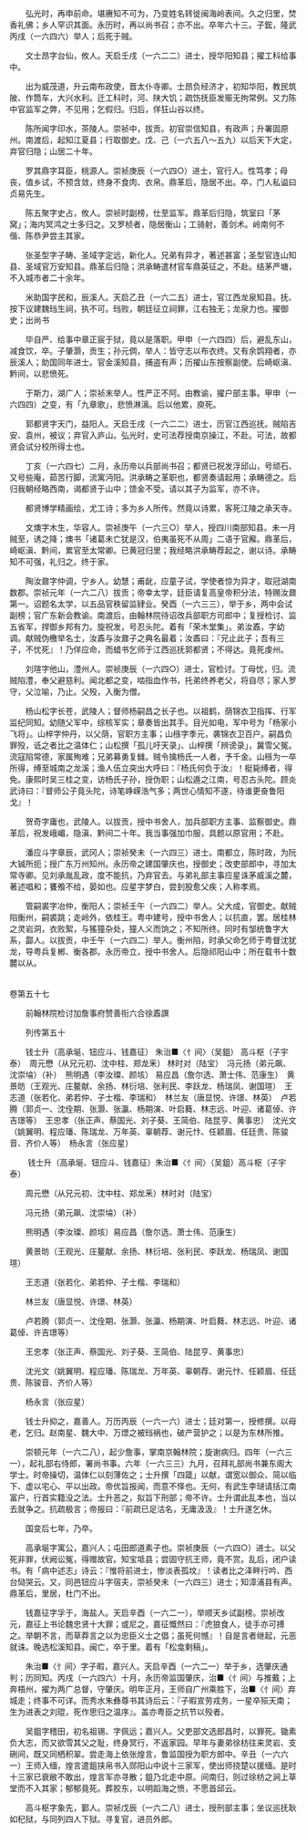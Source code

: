 <!-- { "loadSidebar": true } -->
　　弘光时，再申前命。堪赓知不可为，乃变姓名转徙闽海岭表间。久之归里，焚香礼佛；乡人罕识其面。永历时，再以尚书召；亦不出。卒年六十三。子鋐，隆武丙戌（一六四六）举人；后死于贼。

　　文士昂字台仙，攸人。天启壬戌（一六二二）进士，授华阳知县；擢工科给事中。

　　出为威茂道，升云南布政使，晋太仆寺卿。士昂负经济才，初知华阳，教民筑陂、作筒车，大兴水利。迁工科时，河、陕大饥；疏饬抚臣发赈无拘常例。又力陈中官监军之弊，不见用；乞假归。归后，佯狂山谷以终。

　　陈所闻字印水，茶陵人。崇祯中，拔贡。初官崇信知县，有政声；升署固原州。南渡后，起知江夏县；行取御史。戊、己（一六五八～五九）以后天下大定，弃官归隐；山居二十年。

　　罗其鼎字耳臣，桃源人。崇祯庚辰（一六四○）进士，官行人。性笃孝；母丧，值乡试，不预含敛，终身不食肉、衣帛。鼎革后，隐居不出。卒，门人私谥曰贞易先生。

　　陈五聚字史占，攸人。崇祯时副榜，仕至监军。鼎革后归隐，筑室曰「茅窝」；海内冥鸿之士多归之。又罗桢者，隐居衡山；工骑射，善剑术。岭南何不偕、陈恭尹尝主其家。

　　张圣型字子畴、圣域字定远，新化人。兄弟有异才，著述甚富；圣型官连山知县、圣域官万安知县。鼎革后归隐；洪承畴遣材官车鼎英征之，不赴。结茅严塘，不入城市者二十余年。

　　米助国字民和，辰溪人。天启乙丑（一六二五）进士，官江西龙泉知县。抚、按下议建魏珰生祠，执不可。珰败，朝廷征立祠罪，江右独无；龙泉力也。擢御史；出尚书

　　毕自严、给事中章正宸于狱，竟以是落职。甲申（一六四四）后，避乱东山，减食饮，卒。子肇灏，贡生；孙元倜，举人：皆守志以布衣终。又有余鹍翔者，亦辰溪人；助国同年进士。官金溪知县，捕盗有声；历擢山东按察副使。后崎岖滇、黔间，以悲愤死。

　　于斯力，湖广人；崇祯末举人。性严正不阿。由教谕，擢户部主事。甲申（一六四四）之变，有「九章歌」，悲愤淋漓。后以他累，庾死。

　　郭都贤字天门，益阳人。天启壬戌（一六二二）进士，历官江西巡抚。贼陷吉安、袁州，被议；弃官入庐山。弘光时，史可法荐授南京操江，不赴。可法，故都贤会试分校所得士也。

　　丁亥（一六四七）二月，永历帝以兵部尚书召；都贤已祝发浮邱山，号顽石、又号些庵，茹苦行脚，流寓沔阳。洪承畴之革职也，都贤奏请起用；承畴德之。后归我朝经略西南，谒都贤于山中；馈金不受。请以其子为监军，亦不许。

　　都贤博学精画绘，尤工诗；多为乡人所传。然竟以诗累，客死江陵之承天寺。

　　文燠字木生，华容人。崇祯庚午（一六三○）举人，授四川南部知县。未一月贼至，诱之降；燠书「诸葛未亡犹是汉，伯夷虽死不从周」二语于官廨。鼎革后，崎岖滇、黔间，累官至太常卿。已黄冠归里；我经略洪承畴荐起之，谢以诗。承畴知不可强，礼归之。终于家。

　　陶汝鼐字仲调，宁乡人。幼慧；甫龀，应童子试，学使者惊为异才，取冠湖南数郡。崇祯元年（一六二八）拔贡；帝幸太学，廷臣请复高皇帝积分法，特赐汝鼐第一。诏题名太学，以五品官秩留监肄业。癸酉（一六三三），举于乡，两中会试副榜；官广东新会教谕。南渡后，由翰林院待诏改兵部职方司郎中；复授检讨、监五省军，捍御乡邦有力。旋祝发，号忍头陀。着有「荣木堂集」。弟汝鼒，字幼调。献贼伪檄举名士，汝鼒与汝鼐子之典名最着；汝鼒曰：『兄止此子；吾有三子，不忧死』！乃佯应命，而蜡书乞师于江西巡抚郭都贤；不得达。竟死虔州。

　　刘瑄字他山，澧州人。崇祯庚辰（一六四○）进士，官检讨。丁母忧，归。流贼陷澧，奉父避慈利。闻北都之变，啮指血作书，托弟终养老父，将自尽；家人罗守，父泣喻，乃止。父殁，入衡为僧。

　　杨山松字长苍，武陵人；督师杨嗣昌之长子也。以祖鹤，荫锦衣卫指挥、行军监纪同知。幼随父军中，综核军实；章奏皆出其手。目光如电，军中号为「杨家小飞将」。山梓字仲丹，以父荫，官职方主事；山槂字季元，袭锦衣卫百户。嗣昌负罪殁，诋之者比之温体仁；山松撰「孤儿吁天录」、山梓撰「辨谤录」，冀雪父冤。流寇陷常德，家属殉难；兄弟募勇复雠。贼令擒杨氏一人者，予千金。山槂为一卒所得，缚至城南之龙溪；渔人伍立突出大呼曰：『杨氏何负于汝』！梃毙缚者，得免。康熙时吴三桂之变，访杨氏子孙，授伪职；山松遁之江南，号忍古头陀。顾炎武诗曰：『督师公子竟头陀，诗笔峥嵘浩气多；两世心情知不遂，待谁更奋鲁阳戈』！

　　贺奇字庸也，武陵人。以拔贡，授中书舍人，加兵部职方主事、监察御史。鼎革后，祝发峨嵋，隐滇、黔间二十年。我当事强加巾服，具题以原官用；不赴。

　　潘应斗字章辰，武冈人；崇祯癸未（一六四三）进士。南都立，陈时政，为阮大铖所扼；授广东万州知州。永历帝之建国肇庆也，授御史；改吏部郎中，寻加太常寺卿。见刘承胤乱政，度不能抗，乃弃官去。与弟礼部主事应星诛茅威溪之麓，著述唱和；饔飧不给，晏如也。应星字梦白，尝刲股愈父疾；人称孝焉。

　　管嗣裘字冶仲，衡阳人；崇祯壬午（一六四二）举人。父大成，官御史。献贼陷衡州，嗣裘跳；走岭外，依桂王。粤中建号，授中书舍人；以抗直，罢。居桂林之灵岩洞，衣败絮，与猺獞杂处，獞人义而饷之；不知所终。同时有邹统鲁字大系，酃人。以拔贡，中壬午（一六四二）举人。衡州陷，时承父命乞师于粤督沈犹龙，导粤兵复郴、衡各郡。永历帝立，授中书舍人。后隐祁阳山中；所在载书十数麓以从。  
　 

卷第五十七

　　前翰林院检讨加詹事府赞善衔六合徐鼒譔

　　列传第五十

　　钱士升（高承埏、钮应斗、钱嘉征） 朱治■〈忄间〉（吴鉏） 高斗枢（子宇泰）　周元懋（从兄元初、沈中柱、郑龙釆） 林时对（陆宝）　冯元扬（弟元飙、沈崇埨）（补）　熊明遇（李汝璨、颜垓） 易应昌（詹尔选、萧士伟、范康生）　黄景昉（王观光、庄鳌献、余扬、林衍培、张利民、李跃龙、杨瑞凤、谢国瑄）　王志道（张若化、弟若仲、子士楷、李瑞和）　林兰友（唐显悦、许璟、林英）　卢若腾（郭贞一、沈佺期、张灏、张瀛、杨期演、叶启蕤、林志远、叶迎、诸葛倬、许吉璟等）　王忠孝（张正声、蔡国光、刘子葵、王简伯、陆昆亨、黄事忠）　沈光文（姚翼明、程应璠、陈瑞龙、万年英、辜朝荐、谢元忭、任颖眉、任廷贵、陈骏音、齐价人等）　杨永言（张应星）

　　 钱士升（高承埏、钮应斗、钱嘉征）朱治■〈忄间〉（吴鉏）高斗枢（子宇泰）

　　周元懋（从兄元初、沈中柱、郑龙釆）林时对（陆宝）

　　冯元扬（弟元飙、沈崇埨）（补）

　　熊明遇（李汝璨、颜垓）易应昌（詹尔选、萧士伟、范康生）

　　黄景昉（王观光、庄鳌献、余扬、林衍培、张利民、李跃龙、杨瑞凤、谢国瑄）

　　王志道（张若化、弟若仲、子士楷、李瑞和）

　　林兰友（唐显悦、许璟、林英）

　　卢若腾（郭贞一、沈佺期、张灏、张瀛、杨期演、叶启蕤、林志远、叶迎、诸葛倬、许吉璟等）

　　王忠孝（张正声、蔡国光、刘子葵、王简伯、陆昆亨、黄事忠）

　　沈光文（姚翼明、程应璠、陈瑞龙、万年英、辜朝荐、谢元忭、任颖眉、任廷贵、陈骏音、齐价人等）

　　杨永言（张应星）

　　钱士升抑之，嘉善人。万历丙辰（一六一六）进士；廷对第一，授修撰。以母老，乞归。赵南星、魏大中、万燝之被珰祸也，破产营护之；以是为东林所推。

　　崇顿元年（一六二八），起少詹事，掌南京翰林院；旋谢病归。四年（一六三一），起礼部右侍郎，署尚书事。六年（一六三三）九月，召拜礼部尚书兼东阁大学士。时帝操切，温体仁以刻薄佐之；士升撰「四箴」以献，谓宽以御众、简以临下、虚以宅心、平以出政。帝优旨报闻，而意不怿也。无何，有武生李琎请括江南富户，行首实籍没之法。士升恶之，拟旨下刑部；帝不许。士升谓此乱本也，当以去就争之。抗疏极言；帝报曰：『前疏已足沽名，无庸汲汲』！士升遂乞休。

　　国变后七年，乃卒。

　　高承埏字寓公，嘉兴人；屯田郎道素子也。崇祯庚辰（一六四○）进士。以父死非罪，伏阙讼冤，得赠故官。知宝坻县；尝固守抗王师，竟不赏。乱后，闭户读书。有「病中述志」诗云：『惟将前进士，惨淡表孤坟』！读者比之泽畔行吟、西台恸哭云。又，同邑钮应斗字宿夫，崇祯癸未（一六四三）进士；知漳浦县有声。鼎革后，里居，杜门不出。

　　钱嘉征字孚于，海盐人。天启辛酉（一六二一），举顺天乡试副榜。崇祯改元，嘉征上书论魏忠贤十大罪；或尼之，嘉征慨然曰：『虎狼食人，徒手亦可搏之。举朝不言，而草莽言之以为忠臣义士之倡；虽死何憾』！自是言者继起，元恶就诛。晚选松溪知县。闽亡，卒于里。着有「松龛剩稿」。

　　朱治■〈忄间〉字子暇，嘉兴人。天启辛酉（一六二一）举于乡，选肇庆通判；历同知。丙戌（一六四六）十月，永历帝监国肇庆，治■〈忄间〉与推戴；上奔梧州，擢为两广总督，守肇庆。明年正月，王师自广州乘胜下，治■〈忄间〉弃城走；终事不可详。而秀水朱彝尊书其诗后云：『子暇宣劳戎务，一星卒殒天南；生为进表之刘琨，死作思归之温序』。盖亦粤臣之抗节以殁者。

　　吴鉏字稽田，初名祖锡、字佩远；嘉兴人。父吏部文选郎昌时，以罪死。锄素负大志，而又欲雪其父之耻，终身冥行，不返家园。早年与妻弟徐枋往来灵岩、支硎间，既又同栖积翠。尝走海上依张煌言，鲁监国授为职方郎中。辛丑（一六六一）王师入缅，煌言遣鉏挟帛书入郧阳山中说十三家军，使出师挠楚以援缅。是时十三家已衰敝不敢出，煌言军亦寻散；鉏乃北走中原。间南归，则过徐枋之涧上草堂而不入其家；郁郁竟死。葬胶东，以明蹈海之愤，不愿首邱云。

　　高斗枢字象先，鄞人。崇祯戊辰（一六二八）进士，授刑部主事；坐议巡抚耿如杞狱，与同列四人下狱。寻复官，进员外郎。

